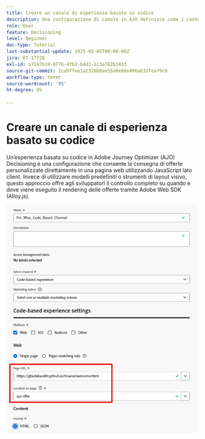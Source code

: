 ```yaml
---
title: Creare un canale di esperienza basato su codice
description: Una configurazione di canale in AJO definisce come i contenuti personalizzati, come le offerte, verranno consegnati tramite un canale specifico, come web, e-mail, app mobile o altri punti di contatto digitali.
role: User
feature: Decisioning
level: Beginner
doc-type: Tutorial
last-substantial-update: 2025-05-05T00:00:00Z
jira: KT-17728
exl-id: a7247b19-877b-4f62-b4d1-1c3a762b3433
source-git-commit: 2ca9ffee1a2326b8ae55a8e8de496a632fea79c8
workflow-type: tm+mt
source-wordcount: '95'
ht-degree: 0%

---
```


# Creare un canale di esperienza basato su codice

Un’esperienza basata su codice in Adobe Journey Optimizer (AJO) Decisioning è una configurazione che consente la consegna di offerte personalizzate direttamente in una pagina web utilizzando JavaScript lato client. Invece di utilizzare modelli predefiniti o strumenti di layout visivo, questo approccio offre agli sviluppatori il controllo completo su quando e dove viene eseguito il rendering delle offerte tramite Adobe Web SDK (Alloy.js).

![create-channel](assets/cbe-channel.png)

